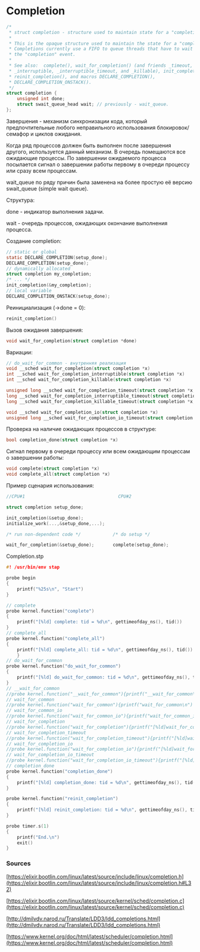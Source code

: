 # Completion

```c
/*
 * struct completion - structure used to maintain state for a "completion"
 *
 * This is the opaque structure used to maintain the state for a "completion".
 * Completions currently use a FIFO to queue threads that have to wait for
 * the "completion" event.
 *
 * See also:  complete(), wait_for_completion() (and friends _timeout,
 * _interruptible, _interruptible_timeout, and _killable), init_completion(),
 * reinit_completion(), and macros DECLARE_COMPLETION(),
 * DECLARE_COMPLETION_ONSTACK().
 */
struct completion {
	unsigned int done;
	struct swait_queue_head wait; // previously - wait_queue.
};
```

Завершения - механизм синхронизации кода, который предпочтительные любого неправильного использования блокировок/семафор и циклов ожидания.

Когда ряд процессов должен быть выполнен после завершения другого, используется данный механизм. В очередь помещаются все ожидающие процессы. По завершении ожидаемого процесса посылается сигнал о завершении работы первому в очереди процессу или сразу всем процессам. 

wait_queue по ряду причин была заменена на более простую её версию swait_queue (simple wait queue).

Структура: 

done - индикатор выполнения задачи.

wait - очередь процессов, ожидающих окончание выполнения процесса.

Создание completion:

```c
// static or global
static DECLARE_COMPLETION(setup_done);
DECLARE_COMPLETION(setup_done);
// dynamically allocated
struct completion my_completion;
/* ... */
init_completion(&my_completion);
// local variable
DECLARE_COMPLETION_ONSTACK(setup_done);
```

Реинициализация (→done = 0):

```c
reinit_completion()
```

Вызов ожидания завершения:

```c
void wait_for_completion(struct completion *done)
```

Вариации:

```c
// do_wait_for_common - внутренняя реализация
void __sched wait_for_completion(struct completion *x)
int __sched wait_for_completion_interruptible(struct completion *x)
int __sched wait_for_completion_killable(struct completion *x)

unsigned long __sched wait_for_completion_timeout(struct completion *x, unsigned long timeout)
long __sched wait_for_completion_interruptible_timeout(struct completion *x, unsigned long timeout)
long __sched wait_for_completion_killable_timeout(struct completion *x, unsigned long timeout)

void __sched wait_for_completion_io(struct completion *x)
unsigned long __sched wait_for_completion_io_timeout(struct completion *x, unsigned long timeout)

```

Проверка на наличие ожидающих процессов в структуре:

```c
bool completion_done(struct completion *x)
```

Сигнал первому в очереди процессу или всем ожидающим процессам о завершении работы:

```c
void complete(struct completion *x)
void complete_all(struct completion *x)
```

Пример сценария использования:

```c
//CPU#1                                   CPU#2

struct completion setup_done;

init_completion(&setup_done);
initialize_work(...,&setup_done,...);

/* run non-dependent code */            /* do setup */

wait_for_completion(&setup_done);       complete(setup_done);
```

Completion.stp

```c
#! /usr/bin/env stap

probe begin
{
	printf("%25s\n", "Start")
}

// complete
probe kernel.function("complete")
{
	printf("[%ld] complete: tid = %d\n", gettimeofday_ns(), tid())
}
// complete_all
probe kernel.function("complete_all")
{
	printf("[%ld] complete_all: tid = %d\n", gettimeofday_ns(), tid())
	}
// do_wait_for_common
probe kernel.function("do_wait_for_common")
{
	printf("[%ld] do_wait_for_common: tid = %d\n", gettimeofday_ns(), tid())
}
// __wait_for_common
//probe kernel.function("__wait_for_common"){printf("__wait_for_common\n") arr[3] = 1}
// wait_for_common
//probe kernel.function("wait_for_common"){printf("wait_for_common\n") arr[4] = 1}
// wait_for_common_io
//probe kernel.function("wait_for_common_io"){printf("wait_for_common_io\n") arr[5] = 1}
// wait_for_completion
//probe kernel.function("wait_for_completion"){printf("[%ld]wait_for_completion: %d\n", gettimeofday_ns(), tid()) arr[6] = 1}
// wait_for_completion_timeout
//probe kernel.function("wait_for_completion_timeout"){printf("[%ld]wait_for_completion_timeout: %d\n", gettimeofday_ns(), tid()) arr[7] = 1}
// wait_for_completion_io
//probe kernel.function("wait_for_completion_io"){printf("[%ld]wait_for_completion_io: %d\n", gettimeofday_ns(), tid()) arr[8] = 1}
// wait_for_completion_io_timeout
//probe kernel.function("wait_for_completion_io_timeout"){printf("[%ld]wait_for_completion_io_timeout: %d\n", gettimeofday_ns(), tid()) arr[9] = 1}
// completion_done
probe kernel.function("completion_done")
{
	printf("[%ld] completion_done: tid = %d\n", gettimeofday_ns(), tid())
}

probe kernel.function("reinit_completion")
{
	printf("[%ld] reinit_completion: tid = %d\n", gettimeofday_ns(), tid())
}

probe timer.s(1)
{
	printf("End.\n")
	exit()
}
```

### Sources

[https://elixir.bootlin.com/linux/latest/source/include/linux/completion.h](https://elixir.bootlin.com/linux/latest/source/include/linux/completion.h#L32)

[https://elixir.bootlin.com/linux/latest/source/kernel/sched/completion.c](https://elixir.bootlin.com/linux/latest/source/kernel/sched/completion.c)

[http://dmilvdv.narod.ru/Translate/LDD3/ldd_completions.html](http://dmilvdv.narod.ru/Translate/LDD3/ldd_completions.html)

[https://www.kernel.org/doc/html/latest/scheduler/completion.html](https://www.kernel.org/doc/html/latest/scheduler/completion.html)